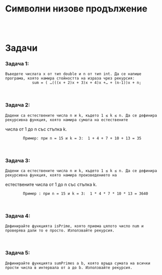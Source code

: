 # **Символни низове продължение**
<br />
<br />

# **Задачи**


### **Задача 1:**
    Въведете числата x от тип double и n от тип int. Да се напише програма, която намира стойността на израза чрез рекурсия:
    			sum = ( …(((x + 2)x + 3)x + 4)x +… + (n-1))x + n;
<br />   

### **Задача 2:**
    Дадени са естествените числа n и k, където 1 ≤ k ≤ n. Да се дефинира рекурсивна функция, която намира сумата на естествените 
   числа от 1 до n със стъпка k.

			Пример: при n = 15 и k = 3:  1 + 4 + 7 + 10 + 13 = 35
<br />

### **Задача 3:**
    Дадени са естествените числа n и k, където 1 ≤ k ≤ n. Да се дефинира рекурсивна функция, която намира произведението на 
   естествените числа от 1 до n със стъпка k.

			Пример : при n = 15 и k = 3:  1 * 4 * 7 * 10 * 13 = 3640
<br />

### **Задача 4:**
    Дефинирайте функцията isPrime, която приема цялото число num и проверява дали то е просто. Използвайте рекурсия.
<br />

### **Задача 5:**
    Дефинирайте функцията sumPrimes a b, която връща сумата на всички прости числа в интервала от a до b. Използвайте рекурсия.
<br />

